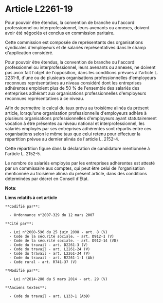 # Article L2261-19

Pour pouvoir être étendus, la convention de branche ou l'accord professionnel ou interprofessionnel, leurs avenants ou
annexes, doivent avoir été négociés et conclus en commission paritaire.

Cette commission est composée de représentants des organisations syndicales d'employeurs et de salariés représentatives dans
le champ d'application considéré.

Pour pouvoir être étendus, la convention de branche ou l'accord professionnel ou interprofessionnel, leurs avenants ou
annexes, ne doivent pas avoir fait l'objet de l'opposition, dans les conditions prévues à l'article L. 2231-8, d'une ou de
plusieurs organisations professionnelles d'employeurs reconnues représentatives au niveau considéré dont les entreprises
adhérentes emploient plus de 50 % de l'ensemble des salariés des entreprises adhérant aux organisations professionnelles
d'employeurs reconnues représentatives à ce niveau. 

Afin de permettre le calcul du taux prévu au troisième alinéa du présent article, lorsqu'une organisation professionnelle
d'employeurs adhère à plusieurs organisations professionnelles d'employeurs ayant statutairement vocation à être présentes au
niveau national et interprofessionnel, les salariés employés par ses entreprises adhérentes sont répartis entre ces
organisations selon le même taux que celui retenu pour effectuer la répartition prévue au dernier alinéa de l'article L.
2152-4. 

Cette répartition figure dans la déclaration de candidature mentionnée à l'article L. 2152-5. 

Le nombre de salariés employés par les entreprises adhérentes est attesté par un commissaire aux comptes, qui peut être celui
de l'organisation mentionnée au troisième alinéa du présent article, dans des conditions déterminées par décret en Conseil
d'Etat.

**Nota:**



**Liens relatifs à cet article**

	**Codifié par**:

	  - Ordonnance n°2007-329 du 12 mars 2007

	**Cité par**:

	  - Loi n°2008-596 du 25 juin 2008 - art. 8 (V)
	  - Code de la sécurité sociale. - art. D912-1 (V)
	  - Code de la sécurité sociale. - art. D912-14 (VD)
	  - Code du travail - art. D2261-3 (V)
	  - Code du travail - art. L2261-24 (V)
	  - Code du travail - art. L2261-34 (V)
	  - Code du travail - art. R2261-1-1 (Ab)
	  - Code rural - art. R741-37 (V)

	**Modifié par**:

	  - Loi n°2014-288 du 5 mars 2014 - art. 29 (V)

	**Anciens textes**:

	  - Code du travail - art. L133-1 (AbD)
